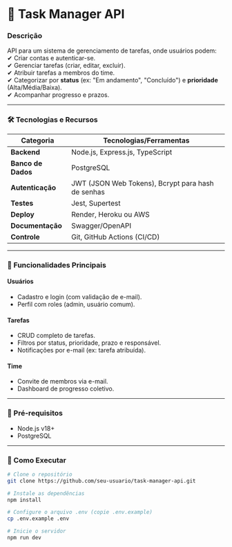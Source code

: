 # 🚀 Task Manager API  

### **Descrição**  
API para um sistema de gerenciamento de tarefas, onde usuários podem:  
✔ Criar contas e autenticar-se.  
✔ Gerenciar tarefas (criar, editar, excluir).  
✔ Atribuir tarefas a membros do time.  
✔ Categorizar por **status** (ex: "Em andamento", "Concluído") e **prioridade** (Alta/Média/Baixa).  
✔ Acompanhar progresso e prazos.  

---

### **🛠 Tecnologias e Recursos**  

| Categoria          | Tecnologias/Ferramentas                                                      |
|--------------------|------------------------------------------------------------------------------|
| **Backend**        | Node.js, Express.js, TypeScript                                              |
| **Banco de Dados** | PostgreSQL                                                                   |
| **Autenticação**   | JWT (JSON Web Tokens), Bcrypt para hash de senhas                            |
| **Testes**         | Jest, Supertest                                                              |
| **Deploy**         | Render, Heroku ou AWS                                                        |
| **Documentação**   | Swagger/OpenAPI                                                              |
| **Controle**       | Git, GitHub Actions (CI/CD)                                                  |

---

### **🔧 Funcionalidades Principais**  
#### **Usuários**  
- Cadastro e login (com validação de e-mail).  
- Perfil com roles (admin, usuário comum).  

#### **Tarefas**  
- CRUD completo de tarefas.  
- Filtros por status, prioridade, prazo e responsável.  
- Notificações por e-mail (ex: tarefa atribuída).  

#### **Time**  
- Convite de membros via e-mail.  
- Dashboard de progresso coletivo.  

---

### **📌 Pré-requisitos**  
- Node.js v18+  
- PostgreSQL  

---

### **🚀 Como Executar**  
```bash
# Clone o repositório
git clone https://github.com/seu-usuario/task-manager-api.git

# Instale as dependências
npm install

# Configure o arquivo .env (copie .env.example)
cp .env.example .env

# Inicie o servidor
npm run dev